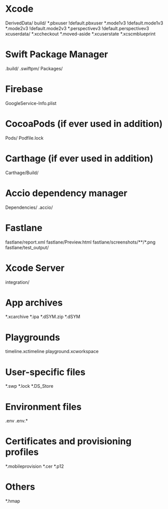 # Xcode
DerivedData/
build/
*.pbxuser
!default.pbxuser
*.mode1v3
!default.mode1v3
*.mode2v3
!default.mode2v3
*.perspectivev3
!default.perspectivev3
xcuserdata/
*.xccheckout
*.moved-aside
*.xcuserstate
*.xcscmblueprint

# Swift Package Manager
.build/
.swiftpm/
Packages/

# Firebase
GoogleService-Info.plist

# CocoaPods (if ever used in addition)
Pods/
Podfile.lock

# Carthage (if ever used in addition)
Carthage/Build/

# Accio dependency manager
Dependencies/
.accio/

# Fastlane
fastlane/report.xml
fastlane/Preview.html
fastlane/screenshots/**/*.png
fastlane/test_output/

# Xcode Server
integration/

# App archives
*.xcarchive
*.ipa
*.dSYM.zip
*.dSYM

# Playgrounds
timeline.xctimeline
playground.xcworkspace

# User-specific files
*.swp
*.lock
*.DS_Store

# Environment files
.env
.env.*

# Certificates and provisioning profiles
*.mobileprovision
*.cer
*.p12

# Others
*.hmap
